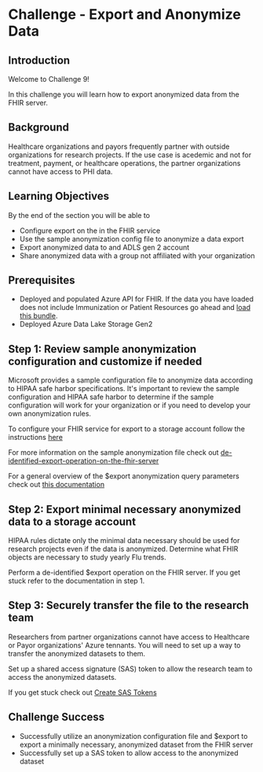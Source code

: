 # Challenge  - Export and Anonymize Data
## Introduction

Welcome to Challenge 9!

In this challenge you will learn how to export anonymized data from the FHIR server.

## Background

Healthcare organizations and payors frequently partner with outside organizations for research projects. If the use case is acedemic and not for treatment, payment, or healthcare operations, the partner organizations cannot have access to PHI data.

## Learning Objectives
By the end of the section you will be able to
* Configure export on the in the FHIR service
* Use the sample anonymization config file to anonymize a data export
* Export anonymized data to and ADLS gen 2 account
* Share anonymized data with a group not affiliated with your organization

## Prerequisites 
* Deployed and populated Azure API for FHIR. If the data you have loaded does not include Immunization or Patient Resources go ahead and [load this bundle](https://github.com/kamoclav/openhack-mc4h-2/blob/main/Challenge-9/synthea_sample_data_fhir_r4%20OpenHack.zip).
* Deployed Azure Data Lake Storage Gen2

## Step 1: Review sample anonymization configuration and customize if needed
Microsoft provides a sample configuration file to anonymize data according to HIPAA safe harbor specifications. It's important to review the sample configuration and HIPAA safe harbor to determine if the sample configuration will work for your organization or if you need to develop your own anonymization rules.

To configure your FHIR service for export to a storage account follow the instructions [here](https://docs.microsoft.com/en-us/azure/healthcare-apis/data-transformation/configure-export-data)

For more information on the sample anonymization file check out [de-identified-export-operation-on-the-fhir-server](https://github.com/microsoft/Tools-for-Health-Data-Anonymization/blob/master/docs/FHIR-anonymization.md#how-to-perform-de-identified-export-operation-on-the-fhir-server)

For a general overview of the $export anonymization query parameters check out [this documentation](https://docs.microsoft.com/en-us/azure/healthcare-apis/data-transformation/de-identified-export)


## Step 2: Export minimal necessary anonymized data to a storage account
HIPAA rules dictate only the minimal data necessary should be used for research projects even if the data is anonymized. Determine what FHIR objects are necessary to study yearly Flu trends.

Perform a de-identified $export operation on the FHIR server. If you get stuck refer to the documentation in step 1.


## Step 3: Securely transfer the file to the research team
Researchers from partner organizations cannot have access to Healthcare or Payor organizations' Azure tennants. You will need to set up a way to transfer the anonymized datasets to them.

Set up a shared access signature (SAS) token to allow the research team to access the anonymized datasets.

If you get stuck check out [Create SAS Tokens](https://docs.microsoft.com/en-us/azure/cognitive-services/translator/document-translation/create-sas-tokens?tabs=Containers)

## Challenge Success

+ Successfully utilize an anonymization configuration file and $export to export a minimally necessary, anonymized dataset from the FHIR server
+ Successfully set up a SAS token to allow access to the anonymized dataset
